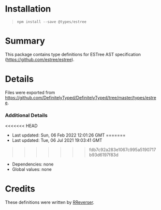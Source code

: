 # Installation
> `npm install --save @types/estree`

# Summary
This package contains type definitions for ESTree AST specification (https://github.com/estree/estree).

# Details
Files were exported from https://github.com/DefinitelyTyped/DefinitelyTyped/tree/master/types/estree.

### Additional Details
<<<<<<< HEAD
 * Last updated: Sun, 06 Feb 2022 12:01:26 GMT
=======
 * Last updated: Tue, 06 Jul 2021 19:03:41 GMT
>>>>>>> fdb7c92a283e1067c995a5190717b93d6197f83d
 * Dependencies: none
 * Global values: none

# Credits
These definitions were written by [RReverser](https://github.com/RReverser).
